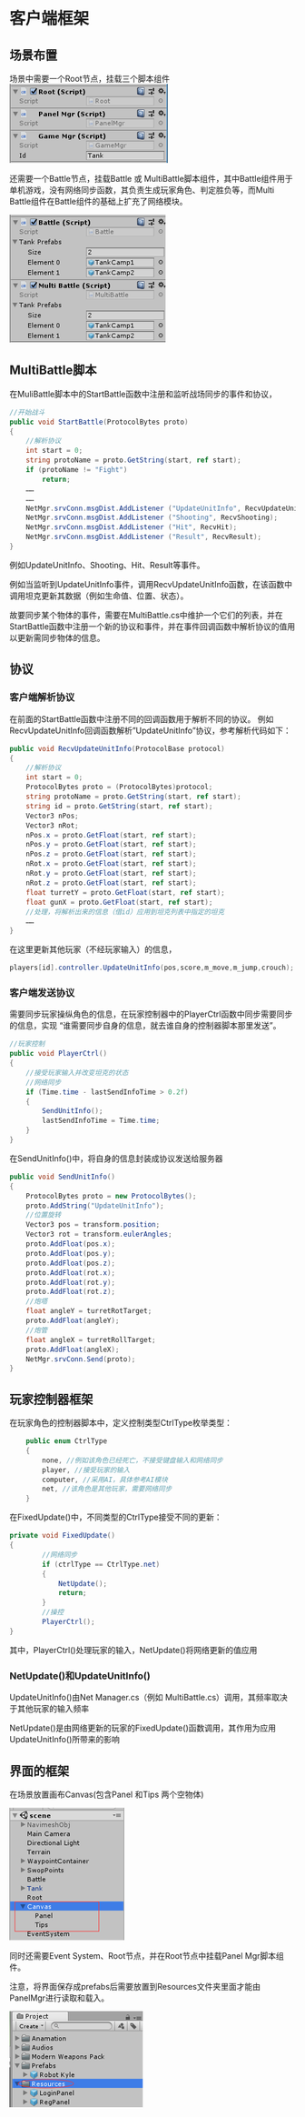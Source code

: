 # 客户端框架
## 场景布置
场景中需要一个Root节点，挂载三个脚本组件  
![客户端框架-01](../images/tutorial/网络模块客户端框架-01.png)

还需要一个Battle节点，挂载Battle 或 MultiBattle脚本组件，其中Battle组件用于单机游戏，没有网络同步函数，其负责生成玩家角色、判定胜负等，而Multi Battle组件在Battle组件的基础上扩充了网络模块。

![客户端框架-02](../images/tutorial/网络模块客户端框架-02.png)

## MultiBattle脚本
在MuliBattle脚本中的StartBattle函数中注册和监听战场同步的事件和协议，
```c#
//开始战斗
public void StartBattle(ProtocolBytes proto)
{
    //解析协议
    int start = 0;
    string protoName = proto.GetString(start, ref start);
    if (protoName != "Fight")
        return;
    ……
    ……
    NetMgr.srvConn.msgDist.AddListener ("UpdateUnitInfo", RecvUpdateUnitInfo);
    NetMgr.srvConn.msgDist.AddListener ("Shooting", RecvShooting);
    NetMgr.srvConn.msgDist.AddListener ("Hit", RecvHit);
    NetMgr.srvConn.msgDist.AddListener ("Result", RecvResult);
}
```
例如UpdateUnitInfo、Shooting、Hit、Result等事件。

例如当监听到UpdateUnitInfo事件，调用RecvUpdateUnitInfo函数，在该函数中调用坦克更新其数据（例如生命值、位置、状态）。

故要同步某个物体的事件，需要在MultiBattle.cs中维护一个它们的列表，并在StartBattle函数中注册一个新的协议和事件，并在事件回调函数中解析协议的值用以更新需同步物体的信息。

## 协议
### 客户端解析协议

在前面的StartBattle函数中注册不同的回调函数用于解析不同的协议。
例如RecvUpdateUnitInfo回调函数解析”UpdateUnitInfo”协议，参考解析代码如下：

```c#
public void RecvUpdateUnitInfo(ProtocolBase protocol)
{
    //解析协议
    int start = 0;
    ProtocolBytes proto = (ProtocolBytes)protocol;
    string protoName = proto.GetString(start, ref start);
    string id = proto.GetString(start, ref start);
    Vector3 nPos;
    Vector3 nRot;
    nPos.x = proto.GetFloat(start, ref start);
    nPos.y = proto.GetFloat(start, ref start);
    nPos.z = proto.GetFloat(start, ref start);
    nRot.x = proto.GetFloat(start, ref start);
    nRot.y = proto.GetFloat(start, ref start);
    nRot.z = proto.GetFloat(start, ref start);
    float turretY = proto.GetFloat(start, ref start);
    float gunX = proto.GetFloat(start, ref start);
    //处理，将解析出来的信息（借id）应用到坦克列表中指定的坦克
    ……
}
```

在这里更新其他玩家（不经玩家输入）的信息，

```c#
players[id].controller.UpdateUnitInfo(pos,score,m_move,m_jump,crouch);
```



### 客户端发送协议

需要同步玩家操纵角色的信息，在玩家控制器中的PlayerCtrl函数中同步需要同步的信息，实现 “谁需要同步自身的信息，就去谁自身的控制器脚本那里发送”。

```c#
//玩家控制
public void PlayerCtrl()
{
    //接受玩家输入并改变坦克的状态
    //网络同步
    if (Time.time - lastSendInfoTime > 0.2f)
    {
        SendUnitInfo();
        lastSendInfoTime = Time.time;
    }
}
```

在SendUnitInfo()中，将自身的信息封装成协议发送给服务器
```c#
public void SendUnitInfo()
{
    ProtocolBytes proto = new ProtocolBytes();
    proto.AddString("UpdateUnitInfo");
    //位置旋转
    Vector3 pos = transform.position;
    Vector3 rot = transform.eulerAngles;
    proto.AddFloat(pos.x);
    proto.AddFloat(pos.y);
    proto.AddFloat(pos.z);
    proto.AddFloat(rot.x);
    proto.AddFloat(rot.y);
    proto.AddFloat(rot.z);
    //炮塔
    float angleY = turretRotTarget;
    proto.AddFloat(angleY);
    //炮管
    float angleX = turretRollTarget;
    proto.AddFloat(angleX);
    NetMgr.srvConn.Send(proto);
}
```



## 玩家控制器框架

在玩家角色的控制器脚本中，定义控制类型CtrlType枚举类型：

```c#
    public enum CtrlType
    {
        none, //例如该角色已经死亡，不接受键盘输入和网络同步
        player, //接受玩家的输入
        computer, //采用AI，具体参考AI模块
        net, //该角色是其他玩家，需要网络同步
    }
```



在FixedUpdate()中，不同类型的CtrlType接受不同的更新：

```C#
private void FixedUpdate()
{
        //网络同步
        if (ctrlType == CtrlType.net)
        {
            NetUpdate();
            return;
        }
        //操控
        PlayerCtrl();
}
```

其中，PlayerCtrl()处理玩家的输入，NetUpdate()将网络更新的值应用



### NetUpdate()和UpdateUnitInfo()

UpdateUnitInfo()由Net Manager.cs（例如 MultiBattle.cs）调用，其频率取决于其他玩家的输入频率

NetUpdate()是由网络更新的玩家的FixedUpdate()函数调用，其作用为应用UpdateUnitInfo()所带来的影响













## 界面的框架

在场景放置画布Canvas(包含Panel 和Tips 两个空物体)

![客户端框架-03](../images/tutorial/网络模块客户端框架-03.png)

同时还需要Event System、Root节点，并在Root节点中挂载Panel Mgr脚本组件。

注意，将界面保存成prefabs后需要放置到Resources文件夹里面才能由PanelMgr进行读取和载入。

![网络模块客户端框架-04](../images/tutorial/网络模块客户端框架-04.png)















